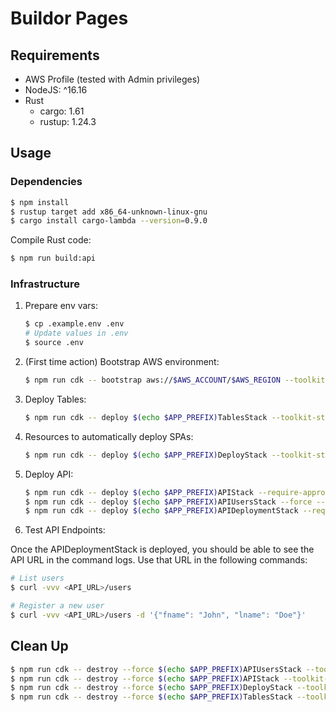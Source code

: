 # Buildor Pages

## Requirements

- AWS Profile (tested with Admin privileges)
- NodeJS: ^16.16
- Rust
  - cargo: 1.61
  - rustup: 1.24.3

## Usage

### Dependencies

```bash
$ npm install
$ rustup target add x86_64-unknown-linux-gnu
$ cargo install cargo-lambda --version=0.9.0
```

Compile Rust code:

```bash
$ npm run build:api
```

### Infrastructure

1. Prepare env vars:

   ```bash
   $ cp .example.env .env
   # Update values in .env
   $ source .env
   ```

1. (First time action) Bootstrap AWS environment:

   ```bash
   $ npm run cdk -- bootstrap aws://$AWS_ACCOUNT/$AWS_REGION --toolkit-stack-name $(echo $APP_PREFIX)Toolkit --profile <name>
   ```

1. Deploy Tables:

   ```bash
   $ npm run cdk -- deploy $(echo $APP_PREFIX)TablesStack --toolkit-stack-name $(echo $APP_PREFIX)Toolkit --profile <name>
   ```

1. Resources to automatically deploy SPAs:

   ```bash
   $ npm run cdk -- deploy $(echo $APP_PREFIX)DeployStack --toolkit-stack-name $(echo $APP_PREFIX)Toolkit --profile <name>
   ```

1. Deploy API:

   ```bash
   $ npm run cdk -- deploy $(echo $APP_PREFIX)APIStack --require-approval never --toolkit-stack-name $(echo $APP_PREFIX)Toolkit --profile <name>
   $ npm run cdk -- deploy $(echo $APP_PREFIX)APIUsersStack --force --require-approval never --toolkit-stack-name $(echo $APP_PREFIX)Toolkit --profile <name>
   $ npm run cdk -- deploy $(echo $APP_PREFIX)APIDeploymentStack --require-approval never --toolkit-stack-name $(echo $APP_PREFIX)Toolkit --profile <name>
   ```

1. Test API Endpoints:

Once the APIDeploymentStack is deployed, you should be able to see the API URL in the command logs. Use that URL in the following commands:

```bash
# List users
$ curl -vvv <API_URL>/users

# Register a new user
$ curl -vvv <API_URL>/users -d '{"fname": "John", "lname": "Doe"}'
```

## Clean Up

```bash
$ npm run cdk -- destroy --force $(echo $APP_PREFIX)APIUsersStack --toolkit-stack-name $(echo $APP_PREFIX)Toolkit --profile <name>
$ npm run cdk -- destroy --force $(echo $APP_PREFIX)APIStack --toolkit-stack-name $(echo $APP_PREFIX)Toolkit --profile <name>
$ npm run cdk -- destroy --force $(echo $APP_PREFIX)DeployStack --toolkit-stack-name $(echo $APP_PREFIX)Toolkit --profile <name>
$ npm run cdk -- destroy --force $(echo $APP_PREFIX)TablesStack --toolkit-stack-name $(echo $APP_PREFIX)Toolkit --profile <name>
```
